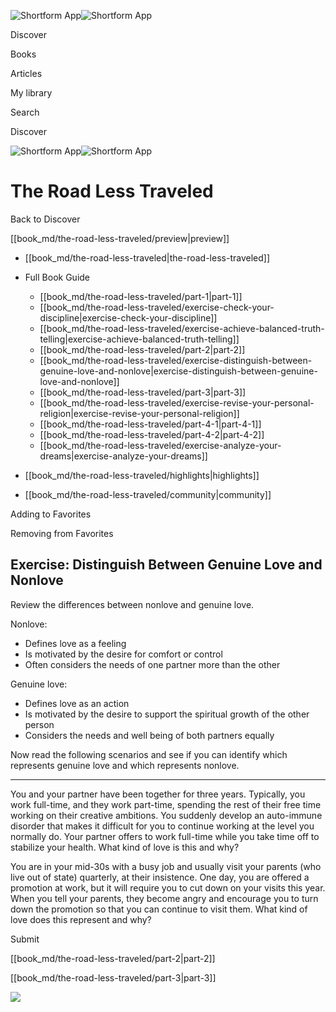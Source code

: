 ![Shortform App](/img/logo.36a2399e.svg)![Shortform App](/img/logo-dark.70c1b072.svg)

Discover

Books

Articles

My library

Search

Discover

![Shortform App](/img/logo.36a2399e.svg)![Shortform App](/img/logo-dark.70c1b072.svg)

# The Road Less Traveled

Back to Discover

[[book_md/the-road-less-traveled/preview|preview]]

  * [[book_md/the-road-less-traveled|the-road-less-traveled]]
  * Full Book Guide

    * [[book_md/the-road-less-traveled/part-1|part-1]]
    * [[book_md/the-road-less-traveled/exercise-check-your-discipline|exercise-check-your-discipline]]
    * [[book_md/the-road-less-traveled/exercise-achieve-balanced-truth-telling|exercise-achieve-balanced-truth-telling]]
    * [[book_md/the-road-less-traveled/part-2|part-2]]
    * [[book_md/the-road-less-traveled/exercise-distinguish-between-genuine-love-and-nonlove|exercise-distinguish-between-genuine-love-and-nonlove]]
    * [[book_md/the-road-less-traveled/part-3|part-3]]
    * [[book_md/the-road-less-traveled/exercise-revise-your-personal-religion|exercise-revise-your-personal-religion]]
    * [[book_md/the-road-less-traveled/part-4-1|part-4-1]]
    * [[book_md/the-road-less-traveled/part-4-2|part-4-2]]
    * [[book_md/the-road-less-traveled/exercise-analyze-your-dreams|exercise-analyze-your-dreams]]
  * [[book_md/the-road-less-traveled/highlights|highlights]]
  * [[book_md/the-road-less-traveled/community|community]]



Adding to Favorites 

Removing from Favorites 

## Exercise: Distinguish Between Genuine Love and Nonlove

Review the differences between nonlove and genuine love.

Nonlove:

  * Defines love as a feeling
  * Is motivated by the desire for comfort or control
  * Often considers the needs of one partner more than the other



Genuine love:

  * Defines love as an action
  * Is motivated by the desire to support the spiritual growth of the other person
  * Considers the needs and well being of both partners equally



Now read the following scenarios and see if you can identify which represents genuine love and which represents nonlove.

* * *

You and your partner have been together for three years. Typically, you work full-time, and they work part-time, spending the rest of their free time working on their creative ambitions. You suddenly develop an auto-immune disorder that makes it difficult for you to continue working at the level you normally do. Your partner offers to work full-time while you take time off to stabilize your health. What kind of love is this and why?

You are in your mid-30s with a busy job and usually visit your parents (who live out of state) quarterly, at their insistence. One day, you are offered a promotion at work, but it will require you to cut down on your visits this year. When you tell your parents, they become angry and encourage you to turn down the promotion so that you can continue to visit them. What kind of love does this represent and why?

Submit 

[[book_md/the-road-less-traveled/part-2|part-2]]

[[book_md/the-road-less-traveled/part-3|part-3]]

![](https://bat.bing.com/action/0?ti=56018282&Ver=2&mid=c06d6e52-4d74-4f80-82ae-3e5dc252b0f0&sid=1711133063fa11eebdec89a8b8ae3bbc&vid=171147a063fa11eea7440fcfeb230d96&vids=0&msclkid=N&pi=0&lg=en-US&sw=800&sh=600&sc=24&nwd=1&tl=Shortform%20%7C%20Book&p=https%3A%2F%2Fwww.shortform.com%2Fapp%2Fbook%2Fthe-road-less-traveled%2Fexercise-distinguish-between-genuine-love-and-nonlove&r=&lt=455&evt=pageLoad&sv=1&rn=652724)
